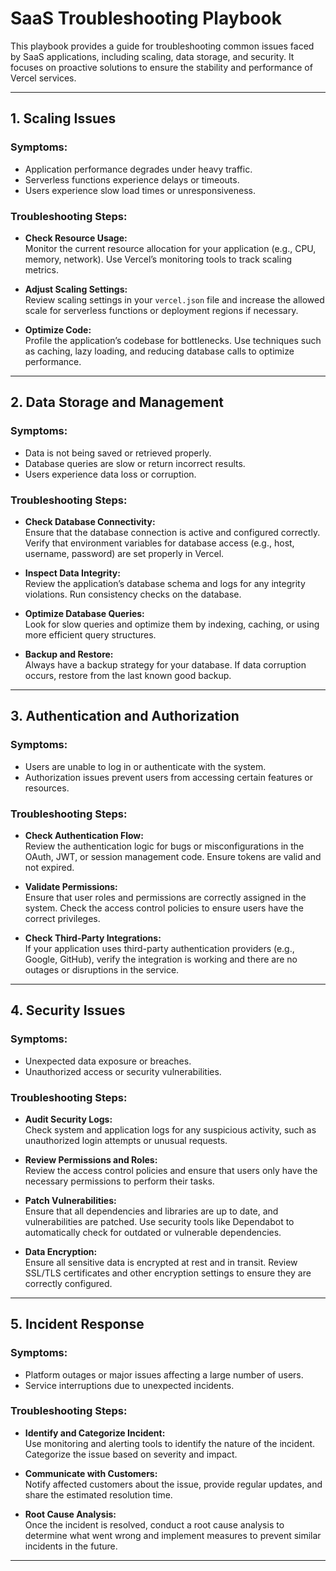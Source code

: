 # SaaS Troubleshooting Playbook

This playbook provides a guide for troubleshooting common issues faced by SaaS applications, including scaling, data storage, and security. It focuses on proactive solutions to ensure the stability and performance of Vercel services.

---

## 1. Scaling Issues

### Symptoms:
- Application performance degrades under heavy traffic.
- Serverless functions experience delays or timeouts.
- Users experience slow load times or unresponsiveness.

### Troubleshooting Steps:
- **Check Resource Usage:**  
  Monitor the current resource allocation for your application (e.g., CPU, memory, network). Use Vercel’s monitoring tools to track scaling metrics.

- **Adjust Scaling Settings:**  
  Review scaling settings in your `vercel.json` file and increase the allowed scale for serverless functions or deployment regions if necessary.

- **Optimize Code:**  
  Profile the application’s codebase for bottlenecks. Use techniques such as caching, lazy loading, and reducing database calls to optimize performance.

---

## 2. Data Storage and Management

### Symptoms:
- Data is not being saved or retrieved properly.
- Database queries are slow or return incorrect results.
- Users experience data loss or corruption.

### Troubleshooting Steps:
- **Check Database Connectivity:**  
  Ensure that the database connection is active and configured correctly. Verify that environment variables for database access (e.g., host, username, password) are set properly in Vercel.

- **Inspect Data Integrity:**  
  Review the application’s database schema and logs for any integrity violations. Run consistency checks on the database.

- **Optimize Database Queries:**  
  Look for slow queries and optimize them by indexing, caching, or using more efficient query structures. 

- **Backup and Restore:**  
  Always have a backup strategy for your database. If data corruption occurs, restore from the last known good backup.

---

## 3. Authentication and Authorization

### Symptoms:
- Users are unable to log in or authenticate with the system.
- Authorization issues prevent users from accessing certain features or resources.

### Troubleshooting Steps:
- **Check Authentication Flow:**  
  Review the authentication logic for bugs or misconfigurations in the OAuth, JWT, or session management code. Ensure tokens are valid and not expired.

- **Validate Permissions:**  
  Ensure that user roles and permissions are correctly assigned in the system. Check the access control policies to ensure users have the correct privileges.

- **Check Third-Party Integrations:**  
  If your application uses third-party authentication providers (e.g., Google, GitHub), verify the integration is working and there are no outages or disruptions in the service.

---

## 4. Security Issues

### Symptoms:
- Unexpected data exposure or breaches.
- Unauthorized access or security vulnerabilities.

### Troubleshooting Steps:
- **Audit Security Logs:**  
  Check system and application logs for any suspicious activity, such as unauthorized login attempts or unusual requests.

- **Review Permissions and Roles:**  
  Review the access control policies and ensure that users only have the necessary permissions to perform their tasks.

- **Patch Vulnerabilities:**  
  Ensure that all dependencies and libraries are up to date, and vulnerabilities are patched. Use security tools like Dependabot to automatically check for outdated or vulnerable dependencies.

- **Data Encryption:**  
  Ensure all sensitive data is encrypted at rest and in transit. Review SSL/TLS certificates and other encryption settings to ensure they are correctly configured.

---

## 5. Incident Response

### Symptoms:
- Platform outages or major issues affecting a large number of users.
- Service interruptions due to unexpected incidents.

### Troubleshooting Steps:
- **Identify and Categorize Incident:**  
  Use monitoring and alerting tools to identify the nature of the incident. Categorize the issue based on severity and impact.

- **Communicate with Customers:**  
  Notify affected customers about the issue, provide regular updates, and share the estimated resolution time.

- **Root Cause Analysis:**  
  Once the incident is resolved, conduct a root cause analysis to determine what went wrong and implement measures to prevent similar incidents in the future.

---
